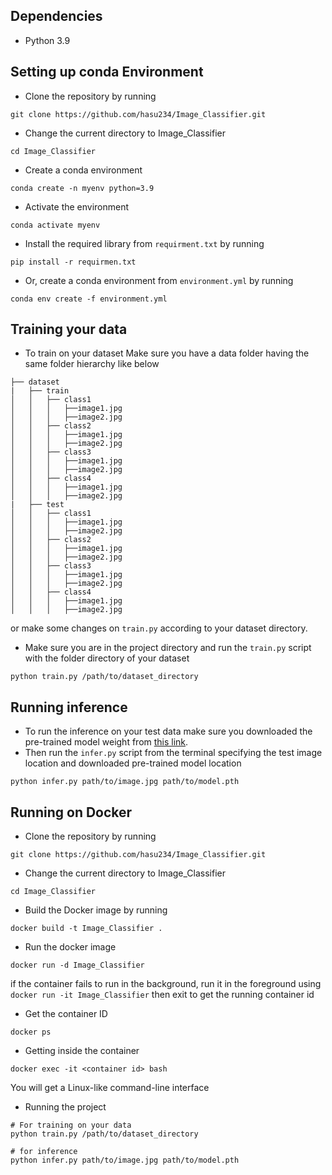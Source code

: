 ## Dependencies

* Python 3.9

## Setting up  conda Environment

* Clone the repository by running 
```
git clone https://github.com/hasu234/Image_Classifier.git
```
* Change the current directory to Image_Classifier 
```
cd Image_Classifier
```
* Create a conda environment 
```
conda create -n myenv python=3.9
```
* Activate the environment 
```
conda activate myenv
```
* Install the required library from ```requirment.txt``` by running 
```
pip install -r requirmen.txt
```
* Or, create a conda environment from ```environment.yml``` by running 
```
conda env create -f environment.yml
```

## Training your data
* To train on your dataset
Make sure you have a data folder having the same folder hierarchy like below
```
├── dataset
|   ├── train
│   │   ├── class1
│   │   │   ├──image1.jpg
│   │   │   ├──image2.jpg
│   │   ├── class2
│   │   │   ├──image1.jpg
│   │   │   ├──image2.jpg
│   │   ├── class3
│   │   │   ├──image1.jpg
│   │   │   ├──image2.jpg
│   │   ├── class4
│   │   │   ├──image1.jpg
│   │   │   ├──image2.jpg
|   ├── test
│   │   ├── class1
│   │   │   ├──image1.jpg
│   │   │   ├──image2.jpg
│   │   ├── class2
│   │   │   ├──image1.jpg
│   │   │   ├──image2.jpg
│   │   ├── class3
│   │   │   ├──image1.jpg
│   │   │   ├──image2.jpg
│   │   ├── class4
│   │   │   ├──image1.jpg
│   │   │   ├──image2.jpg
```
or make some changes on ```train.py``` according to your dataset directory.
* Make sure you are in the project directory and run the ```train.py``` script with the folder directory of your dataset
```
python train.py /path/to/dataset_directory
```
## Running inference
* To run the inference on your test data make sure you downloaded the pre-trained model weight from [this link](https://drive.google.com/uc?id=197Kuuo4LhHunYLgGKfGeouNTL0WguP0T&export=download).
* Then run the ```infer.py``` script from the terminal specifying the test image location and downloaded pre-trained model location
```
python infer.py path/to/image.jpg path/to/model.pth
```


## Running on Docker
* Clone the repository by running 
```
git clone https://github.com/hasu234/Image_Classifier.git
```
* Change the current directory to Image_Classifier 
```
cd Image_Classifier
```
* Build the Docker image by running 
```
docker build -t Image_Classifier .
```
* Run the docker image 
```
docker run -d Image_Classifier
```
if the container fails to run in the background, run it in the foreground using ```docker run -it Image_Classifier``` then exit to get the running container id
* Get the container ID
```
docker ps
```
* Getting inside the container
```
docker exec -it <container id> bash
```
You will get a Linux-like command-line interface
* Running the project
```
# For training on your data
python train.py /path/to/dataset_directory

# for inference
python infer.py path/to/image.jpg path/to/model.pth
```

